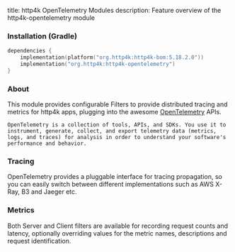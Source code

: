 title: http4k OpenTelemetry Modules
description: Feature overview of the http4k-opentelemetry module

### Installation (Gradle)

```kotlin
dependencies {
    implementation(platform("org.http4k:http4k-bom:5.18.2.0"))
    implementation("org.http4k:http4k-opentelemetry")
}
```

### About

This module provides configurable Filters to provide distributed tracing and metrics for http4k apps, plugging into the awesome [OpenTelemetry](https://opentelemetry.io/) APIs.

`OpenTelemetry is a collection of tools, APIs, and SDKs. You use it to instrument, generate, collect, and export telemetry data (metrics, logs, and traces) for analysis in order to understand your software's performance and behavior.`

### Tracing [<img class="octocat"/>](https://github.com/http4k/http4k/blob/master/src/docs/guide/reference/opentelemetry/example_tracing.kt)

OpenTelemetry provides a pluggable interface for tracing propagation, so you can easily switch between different implementations such as AWS X-Ray, B3 and Jaeger etc.

<script src="https://gist-it.appspot.com/https://github.com/http4k/http4k/blob/master/src/docs/guide/reference/opentelemetry/example_tracing.kt"></script>

### Metrics [<img class="octocat"/>](https://github.com/http4k/http4k/blob/master/src/docs/guide/reference/opentelemetry/example_metrics.kt)

Both Server and Client filters are available for recording request counts and latency, optionally overriding values for the metric names, descriptions and request identification.

<script src="https://gist-it.appspot.com/https://github.com/http4k/http4k/blob/master/src/docs/guide/reference/opentelemetry/example_metrics.kt"></script>
